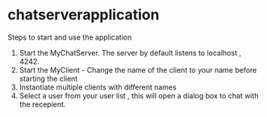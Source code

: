 # chatserverapplication

Steps to start and use the application

1) Start the MyChatServer. The server by default listens to localhost , 4242.
2) Start the MyClient - Change the name of the client to your name before starting the client
3) Instantiate multiple clients with different names 
4) Select a user from your user list , this will open a dialog box to chat with the recepient. 
